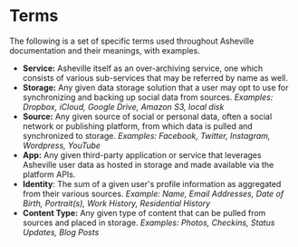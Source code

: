 # Terms
The following is a set of specific terms used throughout Asheville documentation and their meanings, with examples.

* __Service:__ Asheville itself as an over-archiving service, one which consists of various sub-services that may be referred by name as well.
* __Storage:__ Any given data storage solution that a user may opt to use for synchronizing and backing up social data from sources. *Examples: Dropbox, iCloud, Google Drive, Amazon S3, local disk*
* __Source:__ Any given source of social or personal data, often a social network or publishing platform, from which data is pulled and synchronized to storage. *Examples: Facebook, Twitter, Instagram, Wordpress, YouTube*
* __App:__ Any given third-party application or service that leverages Asheville user data as hosted in storage and made available via the platform APIs.
* __Identity__: The sum of a given user's profile information as aggregated from their various sources. *Example: Name, Email Addresses, Date of Birth, Portrait(s), Work History, Residential History*
* __Content Type:__ Any given type of content that can be pulled from sources and placed in storage. *Examples: Photos, Checkins, Status Updates, Blog Posts*
